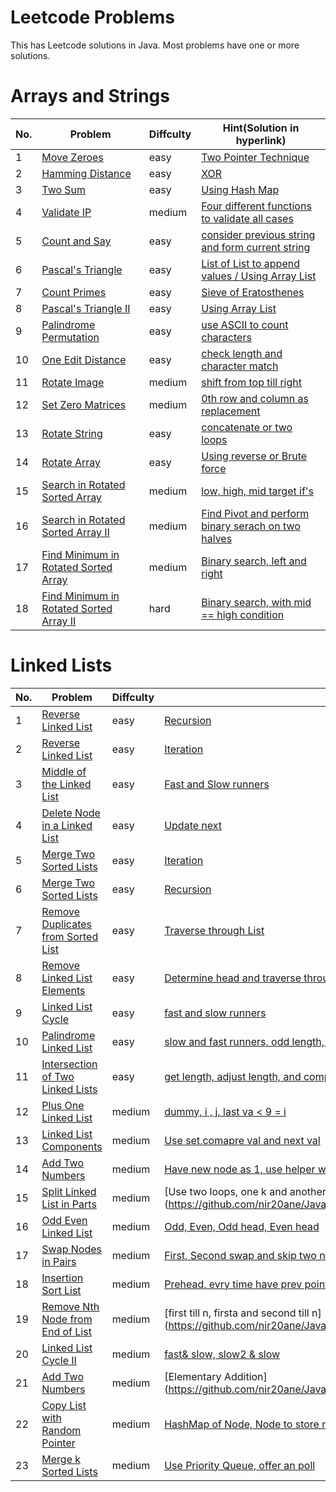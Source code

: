 # Leetcode Problems
This has Leetcode solutions in Java. Most problems have one or more solutions.

# Arrays and Strings
No. | Problem | Diffculty | Hint(Solution in hyperlink)
--- | ------- | --- | ---
1 |	[Move Zeroes](https://leetcode.com/problems/move-zeroes/description/) | easy | [Two Pointer Technique](https://github.com/nir20ane/Java/blob/master/leetcode/Arrays_and_Strings/Movezeroes.java)
2 |	[Hamming Distance](https://leetcode.com/problems/hamming-distance/description/) | easy | [XOR](https://github.com/nir20ane/Java/blob/master/leetcode/Arrays_and_Strings/Hamming_distance.java)
3 |	[Two Sum](https://leetcode.com/problems/two-sum/description/) | easy | [Using Hash Map](https://github.com/nir20ane/Java/blob/master/leetcode/Arrays_and_Strings/Two_sum.java)
4 | [Validate IP](https://leetcode.com/problems/validate-ip-address/description/) | medium | [Four different functions to validate all cases](https://github.com/nir20ane/Java/blob/master/leetcode/Arrays_and_Strings/ValidateIP.java)
5 | [Count and Say](https://leetcode.com/problems/count-and-say/description/) | easy | [consider previous string and form current string](https://github.com/nir20ane/Java/blob/master/leetcode/Arrays_and_Strings/Count_and_say.java)
6 | [Pascal's Triangle](https://leetcode.com/problems/pascals-triangle/description/) | easy | [List of List to append values / Using Array List](https://github.com/nir20ane/Java/blob/master/leetcode/Arrays_and_Strings/Pascals_Triangle_ArrayList.java)
7 | [Count Primes](https://leetcode.com/problems/count-primes/description/) | easy | [Sieve of Eratosthenes](https://github.com/nir20ane/Java/blob/master/leetcode/Arrays_and_Strings/Count_Primes.java)
8 | [Pascal's Triangle II](https://leetcode.com/problems/pascals-triangle-ii/description/) | easy | [Using Array List](https://github.com/nir20ane/Java/blob/master/leetcode/Arrays_and_Strings/Pascal_TriangleII_ArrayList.java)
9 | [Palindrome Permutation](https://leetcode.com/problems/palindrome-permutation/description/) | easy | [use ASCII to count characters](https://github.com/nir20ane/Java/blob/master/leetcode/Arrays_and_Strings/CanPermutePalindrome.java)
10 | [One Edit Distance](https://leetcode.com/problems/one-edit-distance/description/) | easy | [check length and character match](https://github.com/nir20ane/Java/blob/master/leetcode/Arrays_and_Strings/OneEditDistance.java)
11 | [Rotate Image](https://leetcode.com/problems/rotate-image/description/) | medium | [shift from top till right](https://github.com/nir20ane/Java/blob/master/leetcode/Arrays_and_Strings/RotateImage.java)
12 | [Set Zero Matrices](https://leetcode.com/problems/set-matrix-zeroes/description/) | medium | [0th row and column as replacement](https://github.com/nir20ane/Java/blob/master/leetcode/Arrays_and_Strings/SetMatrixZeroes.java)
13 | [Rotate String](https://leetcode.com/problems/rotate-string/description/) | easy | [concatenate or two loops](https://github.com/nir20ane/Java/blob/master/leetcode/Arrays_and_Strings/RotateString.java)
14 | [Rotate Array](https://leetcode.com/problems/rotate-array/description) | easy | [Using reverse or Brute force](https://github.com/nir20ane/Java/blob/master/leetcode/Arrays_and_Strings/RotateArray_Reverse.java)
15 | [Search in Rotated Sorted Array](https://leetcode.com/problems/search-in-rotated-sorted-array/description) | medium | [low, high, mid target if's](https://github.com/nir20ane/Java/blob/master/leetcode/Arrays_and_Strings/SearchinRotArray.java)
16 | [ Search in Rotated Sorted Array II](https://leetcode.com/problems/search-in-rotated-sorted-array-ii/description) | medium | [Find Pivot and perform binary serach on two halves](https://github.com/nir20ane/Java/blob/master/leetcode/Arrays_and_Strings/SortRotArrayII.java)
17 | [Find Minimum in Rotated Sorted Array](https://leetcode.com/problems/find-minimum-in-rotated-sorted-array/description) | medium | [Binary search, left and right](https://github.com/nir20ane/Java/blob/master/leetcode/Arrays_and_Strings/SearchMinSortArray.java)
18 | [ Find Minimum in Rotated Sorted Array II](https://leetcode.com/problems/find-minimum-in-rotated-sorted-array-ii/description) | hard | [Binary search, with mid == high condition](https://github.com/nir20ane/Java/blob/master/leetcode/Arrays_and_Strings/SearchMinSortArray2.java)

# Linked Lists
No. | Problem | Diffculty | Hint(Solution in hyperlink)
--- | ------- | --- | ---
1 | [Reverse Linked List](https://leetcode.com/problems/reverse-linked-list/description) | easy | [Recursion](https://github.com/nir20ane/Java/blob/master/leetcode/LinkedLists/ReverseLinkedList_Recursion.java)
2 | [Reverse Linked List](https://leetcode.com/problems/reverse-linked-list/description) | easy | [Iteration](https://github.com/nir20ane/Java/blob/master/leetcode/LinkedLists/ReverseLinkedList_Iteration.java)
3 | [Middle of the Linked List](https://leetcode.com/problems/middle-of-the-linked-list/description) | easy | [Fast and Slow runners](https://github.com/nir20ane/Java/blob/master/leetcode/LinkedLists/MiddleofLinkedList.java)
4 | [Delete Node in a Linked List](https://leetcode.com/problems/delete-node-in-a-linked-list/description) | easy | [Update next](https://github.com/nir20ane/Java/blob/master/leetcode/LinkedLists/DeleteNodefromList.java)
5 | [Merge Two Sorted Lists](https://leetcode.com/problems/merge-two-sorted-lists/description) | easy | [Iteration](https://github.com/nir20ane/Java/blob/master/leetcode/LinkedLists/MergeTwoSortedLists_Iteration.java)
6 | [Merge Two Sorted Lists](https://leetcode.com/problems/merge-two-sorted-lists/description) | easy | [Recursion](https://github.com/nir20ane/Java/blob/master/leetcode/LinkedLists/MergeTwoSortedLists_Recursion.java)
7 | [Remove Duplicates from Sorted List](https://leetcode.com/problems/remove-duplicates-from-sorted-list/description) | easy | [Traverse through List](https://github.com/nir20ane/Java/blob/master/leetcode/LinkedLists/RemoveDuplicatesfromSortedList.java)
8 | [Remove Linked List Elements](https://leetcode.com/problems/remove-linked-list-elements//description) | easy | [Determine head and traverse through List](https://github.com/nir20ane/Java/blob/master/leetcode/LinkedLists/RemoveLinkedListElements.java)
9 | [Linked List Cycle](https://leetcode.com/problems/linked-list-cycle/description) | easy | [fast and slow runners](https://github.com/nir20ane/Java/blob/master/leetcode/LinkedLists/LinkedListCycle.java)
10 | [Palindrome Linked List](https://leetcode.com/problems/palindrome-linked-list/description) | easy | [slow and fast runners, odd length, reverse slow and compare](https://github.com/nir20ane/Java/blob/master/leetcode/LinkedLists/PalindromeLinkedList.java)
11 | [Intersection of Two Linked Lists](https://leetcode.com/problems/intersection-of-two-linked-lists/description) | easy | [get length, adjust length, and compare](https://github.com/nir20ane/Java/blob/master/leetcode/LinkedLists/IntersectionofLinkedLists.java)
12 | [Plus One Linked List](https://leetcode.com/problems/plus-one-linked-list/description) | medium | [dummy, i , j, last va < 9 = i](https://github.com/nir20ane/Java/blob/master/leetcode/LinkedLists/PlusOneLinkedList.java)
13 | [Linked List Components](https://leetcode.com/problems/linked-list-components/description) | medium | [Use set,comapre val and next val](https://github.com/nir20ane/Java/blob/master/leetcode/LinkedLists/LinkedListComponents.java)
14 | [Add Two Numbers](https://leetcode.com/problems/add-two-numbers-ii/description) | medium | [Have new node as 1, use helper with length and offset](https://github.com/nir20ane/Java/blob/master/leetcode/LinkedLists/AddTwoNumbersinLinkedList.java)
15 | [Split Linked List in Parts](https://leetcode.com/problems/split-linked-list-in-parts/description) | medium | [Use two loops, one k and another width, i and remaining (https://github.com/nir20ane/Java/blob/master/leetcode/LinkedLists/SplitLinkedListinParts.java)
16 | [Odd Even Linked List](https://leetcode.com/problems/odd-even-linked-list/description) | medium | [Odd, Even, Odd head, Even head](https://github.com/nir20ane/Java/blob/master/leetcode/LinkedLists/OddEvenLinkedList.java)
17 | [Swap Nodes in Pairs](https://leetcode.com/problems/swap-nodes-in-pairs/description) | medium | [First, Second swap and skip two nodes](https://github.com/nir20ane/Java/blob/master/leetcode/LinkedLists/SwapNodesinPairs.java)
18 | [Insertion Sort List](https://leetcode.com/problems/insertion-sort-list/description) | medium | [Prehead, evry time have prev point to prhead](https://github.com/nir20ane/Java/blob/master/leetcode/LinkedLists/InsertionSortList.java)
19 | [Remove Nth Node from End of List](https://leetcode.com/problems/remove-nth-node-from-end-of-list/description) | medium | [first till n, firsta and second till n] (https://github.com/nir20ane/Java/blob/master/leetcode/LinkedLists/RemoveNthNodefromList.java)
20 | [Linked List Cycle II](https://leetcode.com/problems/linked-list-cycle-ii/description) | medium | [fast& slow, slow2 & slow](https://github.com/nir20ane/Java/blob/master/leetcode/LinkedLists/LinkedListCycleII.java)
21 | [Add Two Numbers](https://leetcode.com/problems/add-two-numbers/description/) | medium | [Elementary Addition] (https://github.com/nir20ane/Java/blob/master/leetcode/LinkedLists/AddTwoNumbersLC.java)
22 | [Copy List with Random Pointer](https://leetcode.com/problems/copy-list-with-random-pointer/description) | medium | [HashMap of Node, Node to store node and label](https://github.com/nir20ane/Java/blob/master/leetcode/LinkedLists/CopywithRandomPointer.java)
23 | [Merge k Sorted Lists](https://leetcode.com/problems/merge-k-sorted-lists/description) | medium | [Use Priority Queue, offer an poll](https://github.com/nir20ane/Java/blob/master/leetcode/LinkedLists/MergeKSortedLists.java)
